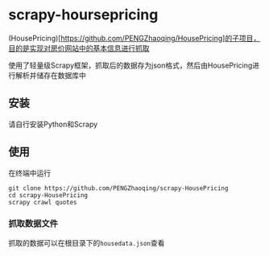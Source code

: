 # scrapy-hoursepricing

(HousePricing)[https://github.com/PENGZhaoqing/HousePricing]的子项目，目的是实现对房价网站中的基本信息进行抓取

使用了轻量级Scrapy框架，抓取后的数据存为json格式，然后由HousePricing进行解析并储存在数据库中

## 安装

请自行安装Python和Scrapy

## 使用

在终端中运行

```
git clone https://github.com/PENGZhaoqing/scrapy-HousePricing
cd scrapy-HousePricing
scrapy crawl quotes
```

### 抓取数据文件

抓取的数据可以在根目录下的`housedata.json`查看


